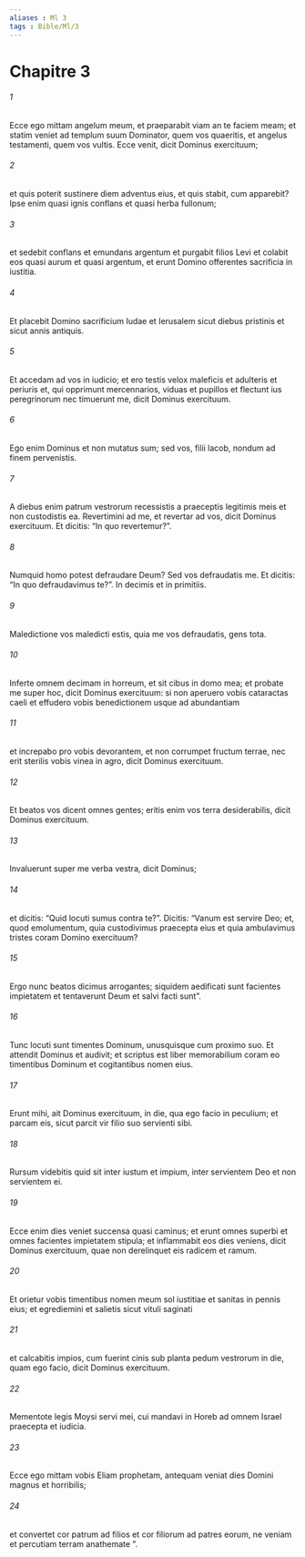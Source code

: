 ```yaml
---
aliases : Ml 3
tags : Bible/Ml/3
---
```


# Chapitre 3

###### 1
Ecce ego mittam angelum meum, et praeparabit viam an te faciem meam; et statim veniet ad templum suum Dominator, quem vos quaeritis, et angelus testamenti, quem vos vultis. Ecce venit, dicit Dominus exercituum; 
###### 2
et quis poterit sustinere diem adventus eius, et quis stabit, cum apparebit? Ipse enim quasi ignis conflans et quasi herba fullonum; 
###### 3
et sedebit conflans et emundans argentum et purgabit filios Levi et colabit eos quasi aurum et quasi argentum, et erunt Domino offerentes sacrificia in iustitia. 
###### 4
Et placebit Domino sacrificium Iudae et Ierusalem sicut diebus pristinis et sicut annis antiquis. 
###### 5
Et accedam ad vos in iudicio; et ero testis velox maleficis et adulteris et periuris et, qui opprimunt mercennarios, viduas et pupillos et flectunt ius peregrinorum nec timuerunt me, dicit Dominus exercituum.
###### 6
Ego enim Dominus et non mutatus sum; sed vos, filii lacob, nondum ad finem pervenistis.
###### 7
A diebus enim patrum vestrorum recessistis a praeceptis legitimis meis et non custodistis ea. Revertimini ad me, et revertar ad vos, dicit Dominus exercituum. Et dicitis: “In quo revertemur?”.
###### 8
Numquid homo potest defraudare Deum? Sed vos defraudatis me. Et dicitis: “In quo defraudavimus te?”. In decimis et in primitiis.
###### 9
Maledictione vos maledicti estis, quia me vos defraudatis, gens tota.
###### 10
Inferte omnem decimam in horreum, et sit cibus in domo mea; et probate me super hoc, dicit Dominus exercituum: si non aperuero vobis cataractas caeli et effudero vobis benedictionem usque ad abundantiam
###### 11
et increpabo pro vobis devorantem, et non corrumpet fructum terrae, nec erit sterilis vobis vinea in agro, dicit Dominus exercituum.
###### 12
Et beatos vos dicent omnes gentes; eritis enim vos terra desiderabilis, dicit Dominus exercituum.
###### 13
Invaluerunt super me verba vestra, dicit Dominus; 
###### 14
et dicitis: “Quid locuti sumus contra te?”. Dicitis: “Vanum est servire Deo; et, quod emolumentum, quia custodivimus praecepta eius et quia ambulavimus tristes coram Domino exercituum? 
###### 15
Ergo nunc beatos dicimus arrogantes; siquidem aedificati sunt facientes impietatem et tentaverunt Deum et salvi facti sunt”. 
###### 16
Tunc locuti sunt timentes Dominum, unusquisque cum proximo suo. Et attendit Dominus et audivit; et scriptus est liber memorabilium coram eo timentibus Dominum et cogitantibus nomen eius. 
###### 17
Erunt mihi, ait Dominus exercituum, in die, qua ego facio in peculium; et parcam eis, sicut parcit vir filio suo servienti sibi. 
###### 18
Rursum videbitis quid sit inter iustum et impium, inter servientem Deo et non servientem ei.
###### 19
Ecce enim dies veniet succensa quasi caminus; et erunt omnes superbi et omnes facientes impietatem stipula; et inflammabit eos dies veniens, dicit Dominus exercituum, quae non derelinquet eis radicem et ramum. 
###### 20
Et orietur vobis timentibus nomen meum sol iustitiae et sanitas in pennis eius; et egrediemini et salietis sicut vituli saginati 
###### 21
et calcabitis impios, cum fuerint cinis sub planta pedum vestrorum in die, quam ego facio, dicit Dominus exercituum.
###### 22
Mementote legis Moysi servi mei, cui mandavi in Horeb ad omnem Israel praecepta et iudicia.
###### 23
Ecce ego mittam vobis Eliam prophetam, antequam veniat dies Domini magnus et horribilis;
###### 24
et convertet cor patrum ad filios et cor filiorum ad patres eorum, ne veniam et percutiam terram anathemate ”.
